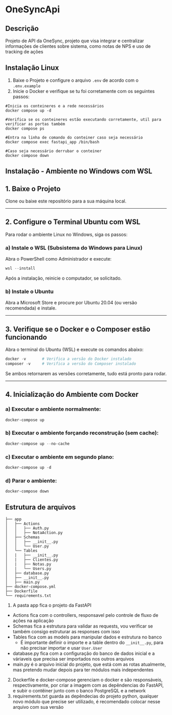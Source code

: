 # OneSyncApi
## Descrição

Projeto de API da OneSync, projeto que visa integrar e centralizar informações de clientes sobre sistema, como notas de NPS e uso de tracking de ações

## Instalação Linux

1. Baixe o Projeto e configure o arquivo `.env` de acordo com o `.env.example`
2. Inicie o Docker e verifique se tu foi corretamente com os seguintes passos:
```
#Inicia os conteineres e a rede necessários
docker compose up -d

#Verifica se os conteineres estão executando corretamente, util para verificar as portas também
docker compose ps

#Entra na linha de comando do conteiner caso seja necessário
docker compose exec fastapi_app /bin/bash

#Caso seja necessário derrubar o conteiner
docker compose down
```
## Instalação - Ambiente no Windows com WSL

## 1. Baixe o Projeto

Clone ou baixe este repositório para a sua máquina local.

---

## 2. Configure o Terminal Ubuntu com WSL

Para rodar o ambiente Linux no Windows, siga os passos:

### a) Instale o WSL (Subsistema do Windows para Linux)

Abra o PowerShell como Administrador e execute:

```powershell
wsl --install
```
Após a instalação, reinicie o computador, se solicitado.

### b) Instale o Ubuntu

Abra a Microsoft Store e procure por Ubuntu 20.04 (ou versão recomendada) e instale.

---

## 3. Verifique se o Docker e o Composer estão funcionando

Abra o terminal do Ubuntu (WSL) e execute os comandos abaixo:

```powershell
docker -v       # Verifica a versão do Docker instalado
composer -v     # Verifica a versão do Composer instalado
```
Se ambos retornarem as versões corretamente, tudo está pronto para rodar.

---

## 4. Inicialização do Ambiente com Docker

### a) Executar o ambiente normalmente:

```powershell
docker-compose up
```
### b) Executar o ambiente forçando reconstrução (sem cache):

```powershell
docker-compose up --no-cache
```
### c) Executar o ambiente em segundo plano:

```powershell
docker-compose up -d
```
### d) Parar o ambiente:


```powershell
docker-compose down
```

## Estrutura de arquivos
```
├── app
│   ├── Actions
│   │   ├── Auth.py
│   │   ├── NotaAction.py
│   ├── Schemas
│   │   ├── __init__.py
│   │   └── User.py
│   └── Tables
│   |   ├── __init__.py
│   |   ├── Clientes.py
│   |   ├── Notas.py
│   |   └── Users.py
│   ├── database.py
│   ├── __init__.py
│   ├── main.py
├── docker-compose.yml
├── Dockerfile
└── requirements.txt
```
1. A pasta app fica o projeto da FastAPI
  - Actions fica com o controllers, responsavel pelo controle de fluxo de ações na aplicação
  - Schemas fica a estrutura para validar as requests, vou verificar se também consigo estruturar as responses com isso
  - Tables fica com as models para manipular dados e estrutura no banco
    - É importante definir o importe e a table dentro do `__init__.py`, para não precisar importar e usar `User.User`
  - database.py fica com a configuração do banco de dados inicial e a váriaveis que precisa ser importados nos outros arquivos
  - main.py é o arquivo inicial do projeto, que está com as rotas atualmente, mas pretendo mudar depois para ter módulos mais independentes
2. Dockerfile e docker-compose gerenciam o docker e são responsáveis, respectivamente, por criar a imagem com as depêndencias do FastAPI, e subir o contêiner junto com o banco PostgreSQL e a network
3. requirements.txt guarda as depêndecias do projeto python, qualquer novo módulo que precise ser utilizado, é recomendado colocar nesse arquivo com sua versão

